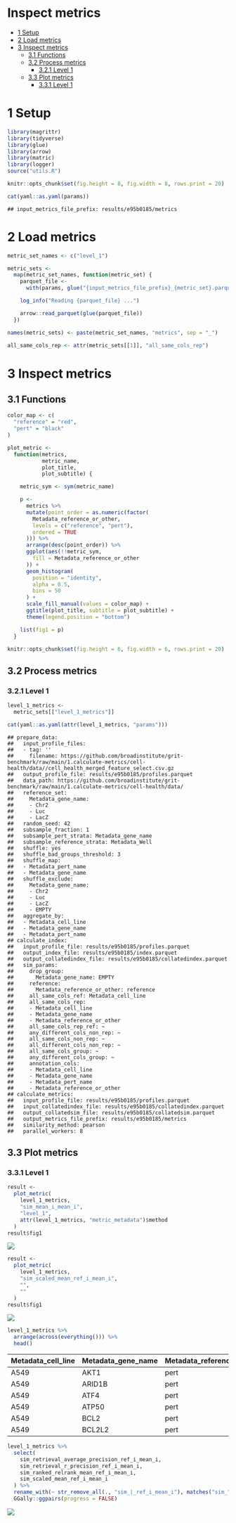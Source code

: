Inspect metrics
================

-   [1 Setup](#setup)
-   [2 Load metrics](#load-metrics)
-   [3 Inspect metrics](#inspect-metrics)
    -   [3.1 Functions](#functions)
    -   [3.2 Process metrics](#process-metrics)
        -   [3.2.1 Level 1](#level-1)
    -   [3.3 Plot metrics](#plot-metrics)
        -   [3.3.1 Level 1](#level-1-1)

# 1 Setup

``` r
library(magrittr)
library(tidyverse)
library(glue)
library(arrow)
library(matric)
library(logger)
source("utils.R")
```

``` r
knitr::opts_chunk$set(fig.height = 8, fig.width = 8, rows.print = 20)
```

``` r
cat(yaml::as.yaml(params))
```

    ## input_metrics_file_prefix: results/e95b0185/metrics

# 2 Load metrics

``` r
metric_set_names <- c("level_1")

metric_sets <-
  map(metric_set_names, function(metric_set) {
    parquet_file <-
      with(params, glue("{input_metrics_file_prefix}_{metric_set}.parquet"))

    log_info("Reading {parquet_file} ...")

    arrow::read_parquet(glue(parquet_file))
  })

names(metric_sets) <- paste(metric_set_names, "metrics", sep = "_")

all_same_cols_rep <- attr(metric_sets[[1]], "all_same_cols_rep")
```

# 3 Inspect metrics

## 3.1 Functions

``` r
color_map <- c(
  "reference" = "red",
  "pert" = "black"
)

plot_metric <-
  function(metrics,
           metric_name,
           plot_title,
           plot_subtitle) {

    metric_sym <- sym(metric_name)

    p <-
      metrics %>%
      mutate(point_order = as.numeric(factor(
        Metadata_reference_or_other,
        levels = c("reference", "pert"),
        ordered = TRUE
      ))) %>%
      arrange(desc(point_order)) %>%
      ggplot(aes(!!metric_sym,
        fill = Metadata_reference_or_other
      )) +
      geom_histogram(
        position = "identity",
        alpha = 0.5,
        bins = 50
      ) +
      scale_fill_manual(values = color_map) +
      ggtitle(plot_title, subtitle = plot_subtitle) +
      theme(legend.position = "bottom")

    list(fig1 = p)
  }
```

``` r
knitr::opts_chunk$set(fig.height = 6, fig.width = 6, rows.print = 20)
```

## 3.2 Process metrics

### 3.2.1 Level 1

``` r
level_1_metrics <-
  metric_sets[["level_1_metrics"]]
```

``` r
cat(yaml::as.yaml(attr(level_1_metrics, "params")))
```

    ## prepare_data:
    ##   input_profile_files:
    ##   - tag: ''
    ##     filename: https://github.com/broadinstitute/grit-benchmark/raw/main/1.calculate-metrics/cell-health/data//cell_health_merged_feature_select.csv.gz
    ##   output_profile_file: results/e95b0185/profiles.parquet
    ##   data_path: https://github.com/broadinstitute/grit-benchmark/raw/main/1.calculate-metrics/cell-health/data/
    ##   reference_set:
    ##     Metadata_gene_name:
    ##     - Chr2
    ##     - Luc
    ##     - LacZ
    ##   random_seed: 42
    ##   subsample_fraction: 1
    ##   subsample_pert_strata: Metadata_gene_name
    ##   subsample_reference_strata: Metadata_Well
    ##   shuffle: yes
    ##   shuffle_bad_groups_threshold: 3
    ##   shuffle_map:
    ##   - Metadata_pert_name
    ##   - Metadata_gene_name
    ##   shuffle_exclude:
    ##     Metadata_gene_name:
    ##     - Chr2
    ##     - Luc
    ##     - LacZ
    ##     - EMPTY
    ##   aggregate_by:
    ##   - Metadata_cell_line
    ##   - Metadata_gene_name
    ##   - Metadata_pert_name
    ## calculate_index:
    ##   input_profile_file: results/e95b0185/profiles.parquet
    ##   output_index_file: results/e95b0185/index.parquet
    ##   output_collatedindex_file: results/e95b0185/collatedindex.parquet
    ##   sim_params:
    ##     drop_group:
    ##       Metadata_gene_name: EMPTY
    ##     reference:
    ##       Metadata_reference_or_other: reference
    ##     all_same_cols_ref: Metadata_cell_line
    ##     all_same_cols_rep:
    ##     - Metadata_cell_line
    ##     - Metadata_gene_name
    ##     - Metadata_reference_or_other
    ##     all_same_cols_rep_ref: ~
    ##     any_different_cols_non_rep: ~
    ##     all_same_cols_non_rep: ~
    ##     all_different_cols_non_rep: ~
    ##     all_same_cols_group: ~
    ##     any_different_cols_group: ~
    ##     annotation_cols:
    ##     - Metadata_cell_line
    ##     - Metadata_gene_name
    ##     - Metadata_pert_name
    ##     - Metadata_reference_or_other
    ## calculate_metrics:
    ##   input_profile_file: results/e95b0185/profiles.parquet
    ##   input_collatedindex_file: results/e95b0185/collatedindex.parquet
    ##   output_collatedsim_file: results/e95b0185/collatedsim.parquet
    ##   output_metrics_file_prefix: results/e95b0185/metrics
    ##   similarity_method: pearson
    ##   parallel_workers: 8

## 3.3 Plot metrics

### 3.3.1 Level 1

``` r
result <-
  plot_metric(
    level_1_metrics,
    "sim_mean_i_mean_i",
    "level_1",
    attr(level_1_metrics, "metric_metadata")$method
  )
result$fig1
```

![](4.inspect_metrics_files/figure-gfm/unnamed-chunk-13-1.png)<!-- -->

``` r
result <-
  plot_metric(
    level_1_metrics,
    "sim_scaled_mean_ref_i_mean_i",
    "",
    ""
  )
result$fig1
```

![](4.inspect_metrics_files/figure-gfm/unnamed-chunk-14-1.png)<!-- -->

``` r
level_1_metrics %>%
  arrange(across(everything())) %>%
  head()
```

<div class="kable-table">

| Metadata\_cell\_line | Metadata\_gene\_name | Metadata\_reference\_or\_other | sim\_scaled\_mean\_ref\_i\_mean\_i | sim\_scaled\_mean\_ref\_i\_median\_i | sim\_scaled\_median\_ref\_i\_mean\_i | sim\_scaled\_median\_ref\_i\_median\_i | sim\_ranked\_relrank\_mean\_ref\_i\_mean\_i | sim\_ranked\_relrank\_mean\_ref\_i\_median\_i | sim\_ranked\_relrank\_median\_ref\_i\_mean\_i | sim\_ranked\_relrank\_median\_ref\_i\_median\_i | sim\_mean\_i\_mean\_i | sim\_mean\_i\_median\_i | sim\_median\_i\_mean\_i | sim\_median\_i\_median\_i | sim\_mean\_stat\_ref\_i\_mean\_i | sim\_mean\_stat\_ref\_i\_median\_i | sim\_sd\_stat\_ref\_i\_mean\_i | sim\_sd\_stat\_ref\_i\_median\_i | sim\_retrieval\_average\_precision\_ref\_i\_mean\_i | sim\_retrieval\_average\_precision\_ref\_i\_median\_i | sim\_retrieval\_r\_precision\_ref\_i\_mean\_i | sim\_retrieval\_r\_precision\_ref\_i\_median\_i |
|:---------------------|:---------------------|:-------------------------------|-----------------------------------:|-------------------------------------:|-------------------------------------:|---------------------------------------:|--------------------------------------------:|----------------------------------------------:|----------------------------------------------:|------------------------------------------------:|----------------------:|------------------------:|------------------------:|--------------------------:|---------------------------------:|-----------------------------------:|-------------------------------:|---------------------------------:|----------------------------------------------------:|------------------------------------------------------:|----------------------------------------------:|------------------------------------------------:|
| A549                 | AKT1                 | pert                           |                          0.9592662 |                            0.9592662 |                            0.9592662 |                              0.9592662 |                                   0.2500000 |                                          0.25 |                                     0.2500000 |                                            0.25 |             0.8179037 |               0.8179037 |               0.8179037 |                 0.8179037 |                        0.3000798 |                          0.3000798 |                      0.5399489 |                        0.5399489 |                                           0.4166667 |                                             0.4166667 |                                     0.0000000 |                                               0 |
| A549                 | ARID1B               | pert                           |                         -0.4601958 |                           -0.4601958 |                           -0.4601958 |                             -0.4601958 |                                   0.7500000 |                                          0.75 |                                     0.7500000 |                                            0.75 |            -0.0386040 |              -0.0386040 |              -0.0386040 |                -0.0386040 |                        0.1539086 |                          0.1539086 |                      0.4008138 |                        0.4008138 |                                           0.1339286 |                                             0.1339286 |                                     0.0000000 |                                               0 |
| A549                 | ATF4                 | pert                           |                         -0.1223973 |                           -0.1223973 |                           -0.1223973 |                             -0.1223973 |                                   0.7500000 |                                          0.75 |                                     0.7500000 |                                            0.75 |             0.1855936 |               0.1855936 |               0.1855936 |                 0.1855936 |                        0.2502115 |                          0.2502115 |                      0.4666809 |                        0.4666809 |                                           0.1339286 |                                             0.1339286 |                                     0.0000000 |                                               0 |
| A549                 | ATP50                | pert                           |                         -0.4953388 |                           -0.4953388 |                           -0.4953388 |                             -0.4953388 |                                   0.8000000 |                                          0.80 |                                     0.8000000 |                                            0.80 |            -0.0371248 |              -0.0371248 |              -0.0371248 |                -0.0371248 |                        0.1756138 |                          0.1756138 |                      0.3725964 |                        0.3725964 |                                           0.1250000 |                                             0.1250000 |                                     0.0000000 |                                               0 |
| A549                 | BCL2                 | pert                           |                          0.5076985 |                            0.5076985 |                            0.5076985 |                              0.5076985 |                                   0.5500000 |                                          0.55 |                                     0.5500000 |                                            0.55 |             0.4707416 |               0.4707416 |               0.4707416 |                 0.4707416 |                        0.2424875 |                          0.2424875 |                      0.4642607 |                        0.4642607 |                                           0.1833333 |                                             0.1833333 |                                     0.0000000 |                                               0 |
| A549                 | BCL2L2               | pert                           |                          0.6309940 |                            0.5487178 |                            0.6309940 |                              0.5487178 |                                   0.4666667 |                                          0.60 |                                     0.4666667 |                                            0.60 |             0.5622323 |               0.5611276 |               0.5622323 |                 0.5611276 |                        0.2844830 |                          0.2961964 |                      0.4614976 |                        0.4828186 |                                           0.3452381 |                                             0.2261905 |                                     0.1666667 |                                               0 |

</div>

``` r
level_1_metrics %>%
  select(
    sim_retrieval_average_precision_ref_i_mean_i,
    sim_retrieval_r_precision_ref_i_mean_i,
    sim_ranked_relrank_mean_ref_i_mean_i,
    sim_scaled_mean_ref_i_mean_i
  ) %>%
  rename_with(~ str_remove_all(., "sim_|_ref_i_mean_i"), matches("sim_")) %>%
  GGally::ggpairs(progress = FALSE)
```

![](4.inspect_metrics_files/figure-gfm/unnamed-chunk-16-1.png)<!-- -->
